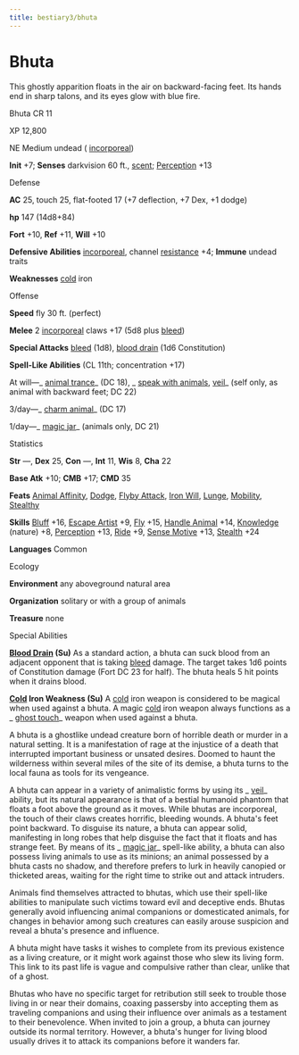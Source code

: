 ```yaml
---
title: bestiary3/bhuta
---
```

# Bhuta

This ghostly apparition floats in the air on backward-facing feet. Its hands end in sharp talons, and its eyes glow with blue fire.

Bhuta CR 11

XP 12,800

NE Medium undead ( [incorporeal](monsters/creatureTypes.md#_incorporeal-subtype))

**Init** +7; **Senses** darkvision 60 ft., [scent](monsters/universalMonsterRules.md#_scent); [Perception](skills/perception.md#_perception) +13

Defense

**AC** 25, touch 25, flat-footed 17 (+7 deflection, +7 Dex, +1 dodge)

**hp** 147 (14d8+84)

**Fort** +10, **Ref** +11, **Will** +10

**Defensive Abilities** [incorporeal](monsters/creatureTypes.md#_incorporeal-subtype), channel [resistance](monsters/universalMonsterRules.md#_resistance) +4; **Immune** undead traits

**Weaknesses** [cold](monsters/creatureTypes.md#_cold-subtype) iron

Offense

**Speed** fly 30 ft. (perfect)

**Melee** 2 [incorporeal](monsters/creatureTypes.md#_incorporeal-subtype) claws +17 (5d8 plus [bleed](monsters/universalMonsterRules.md#_bleed))

**Special Attacks** [bleed](monsters/universalMonsterRules.md#_bleed) (1d8), [blood drain](monsters/universalMonsterRules.md#_blood-drain) (1d6 Constitution)

**Spell-Like Abilities** (CL 11th; concentration +17)

At will—_ [animal trance](spells/animalTrance.md#_animal-trance)_ (DC 18), _ [speak with animals](spells/speakWithAnimals.md#_speak-with-animals), [veil](spells/veil.md#_veil)_ (self only, as animal with backward feet; DC 22)

3/day—_ [charm animal](spells/charmAnimal.md#_charm-animal)_ (DC 17)

1/day—_ [magic jar](spells/magicJar.md#_magic-jar)_ (animals only, DC 21)

Statistics

**Str** —, **Dex** 25, **Con** —, **Int** 11, **Wis** 8, **Cha** 22

**Base Atk** +10; **CMB** +17; **CMD** 35

**Feats** [Animal Affinity](feats.md#_animal-affinity), [Dodge](feats.md#_dodge), [Flyby Attack](monsters/monsterFeats.md#_flyby-attack), [Iron Will](feats.md#_iron-will), [Lunge](feats.md#_lunge), [Mobility](feats.md#_mobility), [Stealthy](feats.md#_stealthy)

**Skills** [Bluff](skills/bluff.md#_bluff) +16, [Escape Artist](skills/escapeArtist.md#_escape-artist) +9, [Fly](skills/fly.md#_fly) +15, [Handle Animal](skills/handleAnimal.md#_handle-animal) +14, [Knowledge](skills/knowledge.md#_knowledge) (nature) +8, [Perception](skills/perception.md#_perception) +13, [Ride](skills/ride.md#_ride) +9, [Sense Motive](skills/senseMotive.md#_sense-motive) +13, [Stealth](skills/stealth.md#_stealth) +24

**Languages** Common

Ecology

**Environment** any aboveground natural area

**Organization** solitary or with a group of animals

**Treasure** none

Special Abilities

**[Blood Drain](monsters/universalMonsterRules.md#_blood-drain) (Su)** As a standard action, a bhuta can suck blood from an adjacent opponent that is taking [bleed](monsters/universalMonsterRules.md#_bleed) damage. The target takes 1d6 points of Constitution damage (Fort DC 23 for half). The bhuta heals 5 hit points when it drains blood.

**[Cold](monsters/creatureTypes.md#_cold-subtype) Iron Weakness (Su)** A [cold](monsters/creatureTypes.md#_cold-subtype) iron weapon is considered to be magical when used against a bhuta. A magic [cold](monsters/creatureTypes.md#_cold-subtype) iron weapon always functions as a _ [ghost touch](magicItems/weapons.md#_weapons-ghost-touch)_ weapon when used against a bhuta.

A bhuta is a ghostlike undead creature born of horrible death or murder in a natural setting. It is a manifestation of rage at the injustice of a death that interrupted important business or unsated desires. Doomed to haunt the wilderness within several miles of the site of its demise, a bhuta turns to the local fauna as tools for its vengeance.

A bhuta can appear in a variety of animalistic forms by using its _ [veil](spells/veil.md#_veil)_ ability, but its natural appearance is that of a bestial humanoid phantom that floats a foot above the ground as it moves. While bhutas are incorporeal, the touch of their claws creates horrific, bleeding wounds. A bhuta's feet point backward. To disguise its nature, a bhuta can appear solid, manifesting in long robes that help disguise the fact that it floats and has strange feet. By means of its _ [magic jar](spells/magicJar.md#_magic-jar)_ spell-like ability, a bhuta can also possess living animals to use as its minions; an animal possessed by a bhuta casts no shadow, and therefore prefers to lurk in heavily canopied or thicketed areas, waiting for the right time to strike out and attack intruders.

Animals find themselves attracted to bhutas, which use their spell-like abilities to manipulate such victims toward evil and deceptive ends. Bhutas generally avoid influencing animal companions or domesticated animals, for changes in behavior among such creatures can easily arouse suspicion and reveal a bhuta's presence and influence.

A bhuta might have tasks it wishes to complete from its previous existence as a living creature, or it might work against those who slew its living form. This link to its past life is vague and compulsive rather than clear, unlike that of a ghost.

Bhutas who have no specific target for retribution still seek to trouble those living in or near their domains, coaxing passersby into accepting them as traveling companions and using their influence over animals as a testament to their benevolence. When invited to join a group, a bhuta can journey outside its normal territory. However, a bhuta's hunger for living blood usually drives it to attack its companions before it wanders far.

